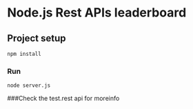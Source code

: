 # Node.js Rest APIs leaderboard

## Project setup
```
npm install
```

### Run
```
node server.js
```

###Check the test.rest api for moreinfo
